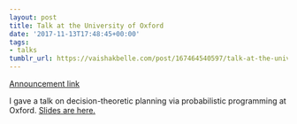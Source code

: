 ```yaml
---
layout: post
title: Talk at the University of Oxford
date: '2017-11-13T17:48:45+00:00'
tags:
- talks
tumblr_url: https://vaishakbelle.com/post/167464540597/talk-at-the-university-of-oxford
---
```

[Announcement link](http://www.cs.ox.ac.uk/seminars/1932.html)  

I gave a talk on decision-theoretic planning via probabilistic programming at Oxford. [Slides are here.](http://d.pr/f/mfdjvc)

